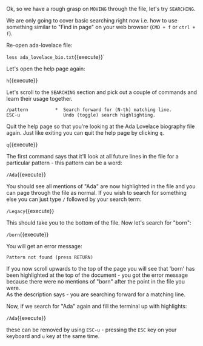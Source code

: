 Ok, so we have a rough grasp on `MOVING` through the file, let's try 
`SEARCHING`.

We are only going to cover basic searching right now i.e. how to use something 
similar to "Find in page" on your web browser (`CMD + f` or `ctrl + f`).

Re-open ada-lovelace file:

``less ada_lovelace_bio.txt``{{execute}}`

Let's open the help page again:

`h`{{execute}}

Let's scroll to the `SEARCHING` section and pick out a couple of commands and 
learn their usage together.

```
/pattern          *  Search forward for (N-th) matching line.
ESC-u                Undo (toggle) search highlighting.
```

Quit the help page so that you're looking at the Ada Lovelace biography file 
again.  Just like exiting you can **q**uit the help page by clicking `q`.

`q`{{execute}}

The first command says that it'll look at all future lines in the file for a 
particular pattern - this pattern can be a word:

`/Ada`{{execute}}

You should see all mentions of "Ada" are now highlighted in the file and you 
can page through the file as normal.  If you wish to search for something else 
you can just type `/` followed by your search term:

`/Legacy`{{execute}}

This should take you to the bottom of the file.  Now let's search for "born":

`/born`{{execute}}

You will get an error message:

`Pattern not found (press RETURN)`

If you now scroll upwards to the top of the page you will see that 'born' has 
been highlighted at the top of the document - you got the error message 
because there were no mentions of "born" after the point in the file you were.  
As the description says - you are searching forward for a matching line.

Now, if we search for "Ada" again and fill the terminal up with highlights:

`/Ada`{{execute}}

these can be removed by using `ESC-u` - pressing the `ESC` key on your keyboard 
and `u` key at the same time.
